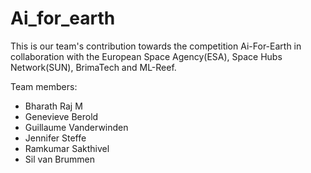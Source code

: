 # Ai_for_earth
This is our team's contribution towards the competition Ai-For-Earth in collaboration with the European Space Agency(ESA), Space Hubs Network(SUN), BrimaTech and ML-Reef.

Team members:
- Bharath Raj M
- Genevieve Berold
- Guillaume Vanderwinden
- Jennifer Steffe
- Ramkumar Sakthivel
- Sil van Brummen


